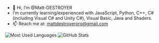- 👋 Hi, I’m @Matt-DESTROYER
- I’m currently learning/experienced with JavaScript, Python, C++, C# (including Visual C# and Unity C#), Visual Basic, Java and Shaders.
- 📫 Reach me at: mattdestroyerpro@gmail.com

![Most Used Languages](https://github-readme-stats.vercel.app/api/top-langs/?username=Matt-DESTROYER&layout=compact)
![GitHub Stats](https://github-readme-stats.vercel.app/api?username=Matt-DESTROYER&show_icons=true&count_private=true)
